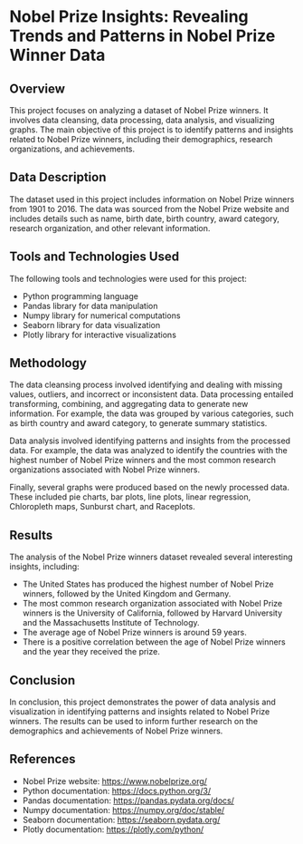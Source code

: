 # Nobel Prize Insights: Revealing Trends and Patterns in Nobel Prize Winner Data

## Overview
This project focuses on analyzing a dataset of Nobel Prize winners. It involves data cleansing, data processing, data analysis, and visualizing graphs. The main objective of this project is to identify patterns and insights related to Nobel Prize winners, including their demographics, research organizations, and achievements.

## Data Description
The dataset used in this project includes information on Nobel Prize winners from 1901 to 2016. The data was sourced from the Nobel Prize website and includes details such as name, birth date, birth country, award category, research organization, and other relevant information.

## Tools and Technologies Used
The following tools and technologies were used for this project:
- Python programming language
- Pandas library for data manipulation
- Numpy library for numerical computations
- Seaborn library for data visualization
- Plotly library for interactive visualizations

## Methodology
The data cleansing process involved identifying and dealing with missing values, outliers, and incorrect or inconsistent data. Data processing entailed transforming, combining, and aggregating data to generate new information. For example, the data was grouped by various categories, such as birth country and award category, to generate summary statistics.

Data analysis involved identifying patterns and insights from the processed data. For example, the data was analyzed to identify the countries with the highest number of Nobel Prize winners and the most common research organizations associated with Nobel Prize winners.

Finally, several graphs were produced based on the newly processed data. These included pie charts, bar plots, line plots, linear regression, Chloropleth maps, Sunburst chart, and Raceplots.

## Results
The analysis of the Nobel Prize winners dataset revealed several interesting insights, including:
- The United States has produced the highest number of Nobel Prize winners, followed by the United Kingdom and Germany.
- The most common research organization associated with Nobel Prize winners is the University of California, followed by Harvard University and the Massachusetts Institute of Technology.
- The average age of Nobel Prize winners is around 59 years.
- There is a positive correlation between the age of Nobel Prize winners and the year they received the prize.

## Conclusion
In conclusion, this project demonstrates the power of data analysis and visualization in identifying patterns and insights related to Nobel Prize winners. The results can be used to inform further research on the demographics and achievements of Nobel Prize winners.

## References
- Nobel Prize website: https://www.nobelprize.org/
- Python documentation: https://docs.python.org/3/
- Pandas documentation: https://pandas.pydata.org/docs/
- Numpy documentation: https://numpy.org/doc/stable/
- Seaborn documentation: https://seaborn.pydata.org/
- Plotly documentation: https://plotly.com/python/
